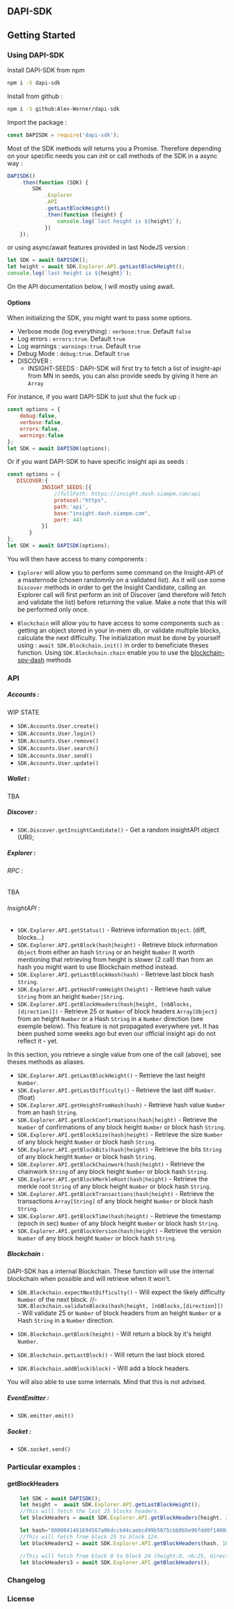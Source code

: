 ## DAPI-SDK

## Getting Started
### Using DAPI-SDK

Install DAPI-SDK from npm

```sh
npm i -S dapi-sdk
```

Install from github :

```sh
npm i -S github:Alex-Werner/dapi-sdk
```

Import the package :
```js
const DAPISDK = require('dapi-sdk');
```

Most of the SDK methods will returns you a Promise.
Therefore depending on your specific needs you can init or call methods of the SDK in a async way :
```js
DAPISDK()
    .then(function (SDK) {
        SDK
            .Explorer
            .API
            .getLastBlockHeight()
            .then(function (height) {
                console.log(`last height is ${height}`);
            })
    });
```

or using async/await features provided in last NodeJS version :
```js
let SDK = await DAPISDK();
let height = await SDK.Explorer.API.getLastBlockHeight();
console.log(`last height is ${height}`);
```

On the API documentation below, I will mostly using await.

#### Options
When initializing the SDK, you might want to pass some options.

- Verbose mode (log everything) : `verbose:true`. Default `false`
- Log errors : `errors:true`. Default `true`
- Log warnings : `warnings:true`. Default `true`
- Debug Mode : `debug:true`. Default `true`
- DISCOVER :
    - INSIGHT-SEEDS : DAPI-SDK will first try to fetch a list of insight-api from MN in seeds, you can also provide seeds by giving it here an `Array`

For instance, if you want DAPI-SDK to just shut the fuck up :
```js
const options = {
    debug:false,
    verbose:false,
    errors:false,
    warnings:false
};
let SDK = await DAPISDK(options);
```
Or if you want DAPI-SDK to have specific insight api as seeds :

```js
const options = {
   DISCOVER:{
           INSIGHT_SEEDS:[{
               //fullPath: https://insight.dash.siampm.com/api
               protocol:"https",
               path:'api',
               base:"insight.dash.siampm.com",
               port: 443
           }]
       }
};
let SDK = await DAPISDK(options);
```


You will then have access to many components :

- `Explorer` will allow you to perform some command on the Insight-API of a masternode (chosen randomnly on a validated list). As it will use some `Discover` methods
in order to get the Insight Candidate, calling an Explorer call will first perform an init of Discover (and therefore will fetch and validate the list) before returning the value.
Make a note that this will be performed only once.

- `Blockchain` will allow you to have access to some components such as : getting an object stored in your in-mem db, or validate multiple blocks, calculate the next difficulty.
The initialization must be done by yourself using : `await SDK.Blockchain.init()` in order to beneficiate theses function.
Using `SDK.Blockchain.chain` enable you to use the [blockchain-spv-dash](https://github.com/snogcel/blockchain-spv-dash) methods
### API

##### Accounts :
WIP STATE
- `SDK.Accounts.User.create()`
- `SDK.Accounts.User.login()`
- `SDK.Accounts.User.remove()`
- `SDK.Accounts.User.search()`
- `SDK.Accounts.User.send()`
- `SDK.Accounts.User.update()`

##### Wallet :
TBA
##### Discover :
- `SDK.Discover.getInsightCandidate()` - Get a random insightAPI object (URI);

##### Explorer :
###### RPC :
TBA
###### InsightAPI :
- `SDK.Explorer.API.getStatus()` - Retrieve information `Object`. (diff, blocks...)
- `SDK.Explorer.API.getBlock(hash|height)` - Retrieve block information `Object` from either an hash `String` or an height `Number`
   It worth mentioning that retrieving from height is slower (2 call) than from an hash you might want to use Blockchain method instead.
- `SDK.Explorer.API.getLastBlockHash(hash)` - Retrieve last block hash `String`.
- `SDK.Explorer.API.getHashFromHeight(height)` - Retrieve hash value `String` from an height `Number|String`.
- `SDK.Explorer.API.getBlockHeaders(hash|height, [nbBlocks,[direction]])` - Retrieve 25 or `Number` of block headers `Array[Object]` from an height `Number` or a Hash `String` in a `Number` direction (see exemple below).
    This feature is not propagated everywhere yet. It has been pushed some weeks ago but even our official insight api do not reflect it - yet.

In this section, you retrieve a single value from one of the call (above), see theses methods as aliases.
- `SDK.Explorer.API.getLastBlockHeight()` - Retrieve the last height `Number`.
- `SDK.Explorer.API.getLastDifficulty()` - Retrieve the last diff `Number`.(float)
- `SDK.Explorer.API.getHeightFromHash(hash)` - Retrieve hash value `Number` from an hash `String`.
- `SDK.Explorer.API.getBlockConfirmations(hash|height)` - Retrieve the `Number` of confirmations of any block height `Number` or block hash `String`.
- `SDK.Explorer.API.getBlockSize(hash|height)` - Retrieve the size `Number` of any block height `Number` or block hash `String`.
- `SDK.Explorer.API.getBlockBits(hash|height)` - Retrieve the bits `String` of any block height `Number` or block hash `String`.
- `SDK.Explorer.API.getBlockChainwork(hash|height)` - Retrieve the chainwork `String` of any block height `Number` or block hash `String`.
- `SDK.Explorer.API.getBlockMerkleRoot(hash|height)` - Retrieve the merkle root `String` of any block height `Number` or block hash `String`.
- `SDK.Explorer.API.getBlockTransactions(hash|height)` - Retrieve the transactions `Array[String]` of any block height `Number` or block hash `String`.
- `SDK.Explorer.API.getBlockTime(hash|height)` - Retrieve the timestamp (epoch in sec) `Number` of any block height `Number` or block hash `String`.
- `SDK.Explorer.API.getBlockVersion(hash|height)` - Retrieve the version `Number` of any block height `Number` or block hash `String`.

##### Blockchain :
DAPI-SDK has a internal Blockchain. These function will use the internal blockchain when possible and will retrieve when it won't.

- `SDK.Blockchain.expectNextDifficulty()` - Will expect the likely difficulty `Number` of the next block.
//- `SDK.Blockchain.validateBlocks(hash|height, [nbBlocks,[direction]])` - Will validate 25 or `Number` of block headers from an height `Number` or a Hash `String` in a `Number` direction.

- `SDK.Blockchain.getBlock(height)` - Will return a block by it's height `Number`.
- `SDK.Blockchain.getLastBlock()` - Will return the last block stored.
- `SDK.Blockchain.addBlock(block)` - Will add a block headers.

You will also able to use some internals. Mind that this is not advised.
##### EventEmitter :
- `SDK.emitter.emit()`

##### Socket :
- `SDK.socket.send()`


### Particular examples :

#### getBlockHeaders
```js
    let SDK = await DAPISDK();
    let height =  await SDK.Explorer.API.getLastBlockHeight();
    //This will fetch the last 25 blocks headers.
    let blockHeaders = await SDK.Explorer.API.getBlockHeaders(height, 25, -1);

    let hash="0000041461694567a06dccb44caebcd99b5075cbb0b5e96fdd0f1400aba1b483";//Hash for block 25
    //This will fetch from block 25 to block 124.
    let blockHeaders2 = await SDK.Explorer.API.getBlockHeaders(hash, 100, -1);

    //This will fetch from block 0 to block 24 (height:0, nb:25, direction:1)
    let blockHeaders3 = await SDK.Explorer.API.getBlockHeaders();
```

### Changelog
### License
